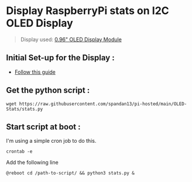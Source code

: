 # **Display RaspberryPi stats on I2C OLED Display**

> Display used: [0.96" OLED Display Module](https://robu.in/product/0-96-oled-display-module-spii2c-128x64-7-pin-blue/)


## Initial Set-up for the Display :
* [Follow this guide](https://www.the-diy-life.com/add-an-oled-stats-display-to-raspberry-pi-os-bullseye/)

## Get the python script :
```
wget https://raw.githubusercontent.com/spandan13/pi-hosted/main/OLED-Stats/stats.py
```
## Start script at boot :
I'm using a simple cron job to do this.

` crontab -e `

Add the following line

` @reboot cd /path-to-script/ && python3 stats.py & `






